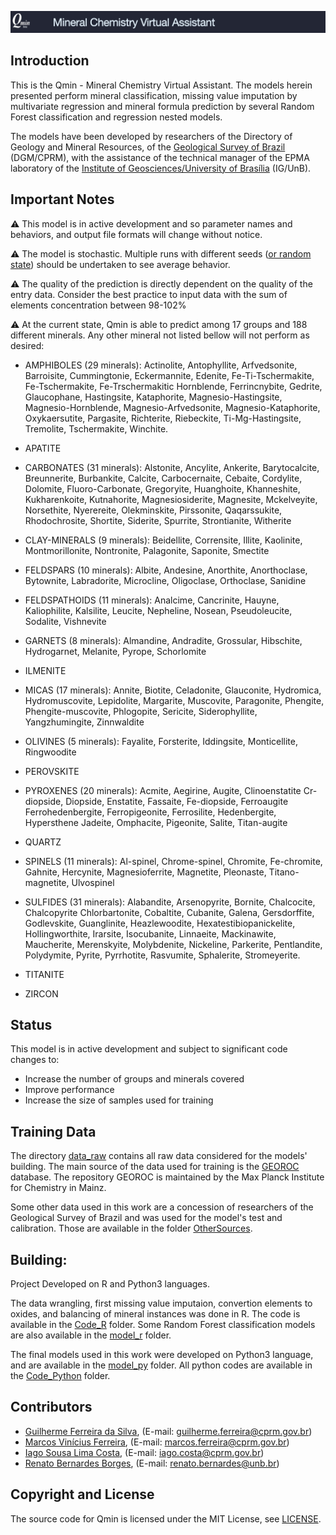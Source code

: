 ![jpeg](figures/QMIN_Logo_new.jpg)

## Introduction

This is the Qmin - Mineral Chemistry Virtual Assistant. The models herein
presented perform mineral classification, missing value imputation by multivariate
regression and mineral formula prediction by several Random Forest classification 
and regression nested models.

The models have been developed by researchers of the Directory of Geology and Mineral
Resources, of the [Geological Survey of Brazil](https://www.cprm.gov.br/en/) (DGM/CPRM), with the assistance of
the technical manager of the EPMA laboratory of the [Institute of Geosciences/University of Brasília](http://www.igd.unb.br/) (IG/UnB).

## Important Notes

:warning: This model is in active development and so parameter names and
behaviors, and output file formats will change without notice.

:warning: The model is stochastic. Multiple runs with different seeds ([or random state](https://stackoverflow.com/questions/42191717/python-random-state-in-splitting-dataset))
should be undertaken to see average behavior.

:warning: The quality of the prediction is directly 
dependent on the quality of the entry data. Consider the best practice to input
data with the sum of elements concentration between 98-102%

:warning: At the current state, Qmin is able to predict among 17 groups and 188 different minerals.
Any other mineral not listed bellow will not perform as desired:

* AMPHIBOLES (29 minerals): Actinolite, Antophyllite, Arfvedsonite,
Barroisite, Cummingtonie, Eckermannite, Edenite, Fe-Ti-Tschermakite,
Fe-Tschermakite, Fe-Trschermakitic Hornblende, Ferrincnybite, Gedrite,
Glaucophane, Hastingsite, Kataphorite, Magnesio-Hastingsite, 
Magnesio-Hornblende, Magnesio-Arfvedsonite, Magnesio-Kataphorite,
Oxykaersutite, Pargasite, Richterite, Riebeckite, Ti-Mg-Hastingsite,
Tremolite, Tschermakite, Winchite.

* APATITE

* CARBONATES (31 minerals): Alstonite, Ancylite, Ankerite, Barytocalcite,
Breunnerite, Burbankite, Calcite, Carbocernaite, Cebaite, Cordylite,
Dolomite, Fluoro-Carbonate, Gregoryite, Huanghoite, Khanneshite,
Kukharenkoite, Kutnahorite, Magnesiosiderite, Magnesite, Mckelveyite,
Norsethite, Nyerereite, Olekminskite, Pirssonite, Qaqarssukite,
Rhodochrosite, Shortite, Siderite, Spurrite, Strontianite, Witherite

* CLAY-MINERALS (9 minerals): Beidellite, Corrensite, Illite, Kaolinite,
Montmorillonite, Nontronite, Palagonite, Saponite, Smectite

* FELDSPARS (10 minerals): Albite, Andesine, Anorthite, Anorthoclase, 
Bytownite, Labradorite, Microcline, Oligoclase, Orthoclase, Sanidine

* FELDSPATHOIDS (11 minerals): Analcime, Cancrinite, Hauyne, Kaliophilite,
Kalsilite, Leucite, Nepheline, Nosean, Pseudoleucite, Sodalite, Vishnevite

* GARNETS (8 minerals): Almandine, Andradite, Grossular, Hibschite,
Hydrogarnet, Melanite, Pyrope, Schorlomite

* ILMENITE

* MICAS (17 minerals): Annite, Biotite, Celadonite, Glauconite,
Hydromica, Hydromuscovite, Lepidolite, Margarite, Muscovite,
Paragonite, Phengite, Phengite-muscovite, Phlogopite, Sericite,
Siderophyllite, Yangzhumingite, Zinnwaldite

* OLIVINES (5 minerals): Fayalite, Forsterite, Iddingsite, Monticellite,
Ringwoodite

* PEROVSKITE

* PYROXENES (20 minerals): Acmite, Aegirine, Augite, Clinoenstatite
Cr-diopside, Diopside, Enstatite, Fassaite, Fe-diopside, Ferroaugite
Ferrohedenbergite, Ferropigeonite, Ferrosilite, Hedenbergite, Hypersthene
Jadeite, Omphacite, Pigeonite, Salite, Titan-augite

* QUARTZ

* SPINELS (11 minerals): Al-spinel, Chrome-spinel, Chromite, Fe-chromite,
Gahnite, Hercynite, Magnesioferrite, Magnetite, Pleonaste, Titano-magnetite,
Ulvospinel

* SULFIDES (31 minerals): Alabandite, Arsenopyrite, Bornite, Chalcocite, Chalcopyrite
Chlorbartonite, Cobaltite, Cubanite, Galena, Gersdorffite, Godlevskite,
Guanglinite, Heazlewoodite, Hexatestibiopanickelite, Hollingworthite,
Irarsite, Isocubanite, Linnaeite, Mackinawite, Maucherite, Merenskyite,
Molybdenite, Nickeline, Parkerite, Pentlandite, Polydymite, Pyrite, Pyrrhotite,
Rasvumite, Sphalerite, Stromeyerite.

* TITANITE

* ZIRCON

<p>


## Status

This model is in active development and subject to significant code changes
to:

* Increase the number of groups and minerals covered
* Improve performance
* Increase the size of samples used for training

## Training Data

The directory [data_raw](./data_raw) contains all raw data considered for the models' building. 
The main source of the data used for training is the [GEOROC](http://georoc.mpch-mainz.gwdg.de/georoc/) database.
The repository GEOROC is maintained by the Max Planck Institute for Chemistry in Mainz.

Some other data used in this work are a concession of researchers of the Geological Survey of Brazil 
and was used for the model's test and calibration. Those are available in the folder [OtherSources](./data_raw/OtherSources).

## Building:

Project Developed on R and Python3 languages.<p>

The data wrangling, first missing value imputaion, convertion elements to oxides, and balancing
of mineral instances was done in R. The code is available in the [Code_R](./Code_R) folder. Some
Random Forest classification models are also available in the [model_r](./model_r) folder.

The final models used in this work were developed on Python3 language, and are available in the [model_py](./model_py) folder.
All python codes are available in the [Code_Python](./Code_Python) folder.

## Contributors

* [Guilherme Ferreira da Silva](http://buscatextual.cnpq.br/buscatextual/visualizacv.do?id=K4452179T4&idiomaExibicao=2), (E-mail: guilherme.ferreira@cprm.gov.br)
* [Marcos Vinícius Ferreira](http://buscatextual.cnpq.br/buscatextual/visualizacv.do?id=K4331039T8&idiomaExibicao=2), (E-mail: marcos.ferreira@cprm.gov.br)
* [Iago Sousa Lima Costa](http://buscatextual.cnpq.br/buscatextual/visualizacv.do?id=K4360736A0&idiomaExibicao=2), (E-mail: iago.costa@cprm.gov.br)
* [Renato Bernardes Borges](http://buscatextual.cnpq.br/buscatextual/visualizacv.do?id=K4272197D7&idiomaExibicao=2), (E-mail: renato.bernardes@unb.br)

## Copyright and License

The source code for Qmin is licensed under the MIT License, see [LICENSE](LICENSE).
